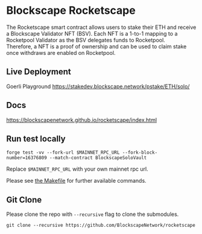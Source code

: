 # Blockscape Rocketscape

The Rocketscape smart contract allows users to stake their ETH and receive a Blockscape Validator NFT (BSV). Each NFT is a 1-to-1 mapping to a Rocketpool Validator as the BSV delegates funds to Rocketpool.  
Therefore, a NFT is a proof of ownership and can be used to claim stake once withdraws are enabled on Rocketpool.

## Live Deployment

Goerli Playground https://stakedev.blockscape.network/pstake/ETH/solo/

## Docs

https://blockscapenetwork.github.io/rocketscape/index.html

## Run test locally

```
forge test -vv --fork-url $MAINNET_RPC_URL --fork-block-number=16376809 --match-contract BlockscapeSoloVault
```

Replace `$MAINNET_RPC_URL` with your own mainnet rpc url.

Please see [the Makefile](./Makefile) for further available commands.

## Git Clone

Please clone the repo with `--recursive` flag to clone the submodules.

```
git clone --recursive https://github.com/BlockscapeNetwork/rocketscape
```

